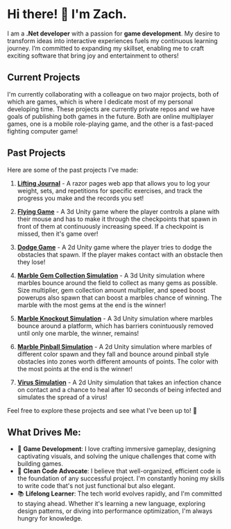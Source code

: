 # Hi there! 👋 I'm Zach.

I am a **.Net developer** with a passion for **game development**. My desire to transform ideas into interactive experiences fuels my continuous learning journey. I’m committed to expanding my skillset, enabling me to craft exciting software that bring joy and entertainment to others!

## Current Projects

I'm currently collaborating with a colleague on two major projects, both of which are games, which is where I dedicate most of my personal developing time. These projects are currently private repos and we have goals of publishing both games in the future. Both are online multiplayer games, one is a mobile role-playing game, and the other is a fast-paced fighting computer game!

## Past Projects

Here are some of the past projects I've made:

1. **[Lifting Journal](https://github.com/zosterday/lifting-journal)** - A razor pages web app that allows you to log your weight, sets, and repetitions for specific exercises, and track the progress you make and the records you set!

2. **[Flying Game](https://github.com/zosterday/flying-game-unity)** - A 3d Unity game where the player controls a plane with their mouse and has to make it through the checkpoints that spawn in front of them at continuously increasing speed. If a checkpoint is missed, then it's game over!

3. **[Dodge Game](https://github.com/zosterday/dodge-game)** - A 2d Unity game where the player tries to dodge the obstacles that spawn. If the player makes contact with an obstacle then they lose!

4. **[Marble Gem Collection Simulation](https://github.com/zosterday/marble-collect-sim)** - A 3d Unity simulation where marbles bounce around the field to collect as many gems as possible. Size multiplier, gem collection amount multiplier, and speed boost powerups also spawn that can boost a marbles chance of winning. The marble with the most gems at the end is the winner!

5. **[Marble Knockout Simulation](https://github.com/zosterday/marble-knockout-lms)** - A 3d Unity simulation where marbles bounce around a platform, which has barriers conintuously removed until only one marble, the winner, remains!
  
6. **[Marble Pinball Simulation](https://github.com/zosterday/marble-pinball-comp)** - A 2d Unity simulation where marbles of different color spawn and they fall and bounce around pinball style obstacles into zones worth different amounts of points. The color with the most points at the end is the winner!
   
7. **[Virus Simulation](https://github.com/zosterday/virus-simulation)** - A 2d Unity simulation that takes an infection chance on contact and a chance to heal after 10 seconds of being infected and simulates the spread of a virus!

Feel free to explore these projects and see what I've been up to! 🚀

## What Drives Me:

- 🚀 **Game Development**: I love crafting immersive gameplay, designing captivating visuals, and solving the unique challenges that come with building games.
- 🌟 **Clean Code Advocate**: I believe that well-organized, efficient code is the foundation of any successful project. I'm constantly honing my skills to write code that's not just functional but also elegant.
- 📚 **Lifelong Learner**: The tech world evolves rapidly, and I'm committed to staying ahead. Whether it's learning a new language, exploring design patterns, or diving into performance optimization, I'm always hungry for knowledge.
